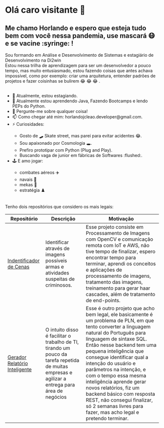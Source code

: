 <!DOCTYPE html>
<html>
<head>
<meta charset="UTF-8"/>
<link href='https://stackpath.bootstrapcdn.com/bootstrap/4.1.1/css/bootstrap.min.css' rel='stylesheet' integrity='sha384-WskhaSGFgHYWDcbwN70/dfYBj47jz9qbsMId/iRN3ewGhXQFZCSftd1LZCfmhktB' crossorigin='anonymous' />
<link href="https://cdn.jsdelivr.net/npm/bootstrap@5.0.2/dist/css/bootstrap.min.css" rel="stylesheet" integrity="sha384-EVSTQN3/azprG1Anm3QDgpJLIm9Nao0Yz1ztcQTwFspd3yD65VohhpuuCOmLASjC" crossorigin="anonymous">
</head>
<body>
  <div class="container">
    <h1 class="text-primary">
      Olá caro visitante 👋
    </h1> 
    <h2 class="text-primary">
      Me chamo Horlando e espero que esteja tudo bem com você nessa pandemia, <span class="text-warning">use mascará 😷 e se vacine :syringe: !</span>  
    </h2>
    <div class="text-info minha-descricao"> 
      Sou formando em Análise e Desenvolvimento de Sistemas e estagiário de Desenvolvimento na Di2win <br/>
      Estou nessa trilha de aprendizagem para ser um desenvolvedor a pouco tempo, mas muito entusiasmado, estou fazendo coisas que antes achava impossível, como por exemplo: criar uma arquitetura, entender padrões de projetos e fazer coisinhas se bulirem 😂 😂 😂 .
      <br/><br/>
    </div>
    <div class="text-info curiosity">
      <ul>
      <li>🔭 Atualmente, estou estagiando.</li> 
      <li>🌱 Atualmente estou aprendendo Java, Fazendo Bootcamps e lendo PEPs do Python.</li> 
      <li>💬 Pergunte-me sobre qualquer coisa!</li> 
      <li>📫 Como chegar até mim: horlandojcleao.developer@gmail.com.</li>
      <li>⚡ Curiosidades:</li> 
      <ul>
        <li>Gosto de 🛹 Skate street, mas parei para evitar acidentes 😂.</li>
        <li>Sou apaixonado por Cosmologia 🕳️.</li>
        <li>Prefiro prototipar com Python (Plug and Play).</li>
        <li>Buscando vaga de junior em fábricas de Softwares :flushed:.</li>
      </ul>
      <li>🕹️ E amo jogar:</li> 
        <ul>
          <li>combates aéreos ✈️ </li>
          <li>navais 🚢</li>
          <li>mekas 🤖</li>
          <li>estratégia ♟️</li>
        </ul>
    </ul>
    </div>
    <br/>
    <div class="text-info meus-repo">Tenho dois repositórios que considero os mais legais:</div>
    <table class="table table-bordered table-striped" style="top:40px;">
        <thead>
        <tr>
          <th>Repositório</th>
          <th>Descrição</th>
          <th>Motivação</th>
        </tr>
      </thead>
      <tbody>
        <tr>
          <td><a href="https://github.com/Horlando-Leao/scene_identification">Indentificador de Cenas</a> </td>
          <td>Identificar através de imagens possíveis armas e atividades suspeitas de criminosos.</td>
          <td>Esse projeto consiste em Processamento de Imagens com OpenCV e comunicação remota com IoT e AWS, não tive tempo de finalizar, espero encontrar tempo para terminar, aprendi os conceitos e aplicações de processamento de imagens, tratamento das imagens, treinamento para gerar haar cascades, além de tratamento de end-points.</td>
        </tr>
        <tr>
          <td><a href="https://github.com/Horlando-Leao/geradorRelatorioInteligente ">Gerador Relatório Inteligente</a> </td>
          <td>O intuito disso é facilitar o trabalho de TI, tirando um pouco da tarefa repetida de muitas empresas e agilizar a entrega para área de negócios</td>
          <td>Esse é outro projeto que acho bem legal, ele basicamente é um problema de PLN, em que tento converter a linguagem natural do Português para linguagem de sintaxe SQL. Então nesse backend tem uma pequena inteligência que consegue identificar qual a intenção do usuário e parâmetros na intenção, e com o tempo essa mesma inteligência aprende gerar novos relatórios, fiz um backend básico com resposta REST, não consegui finalizar, só 2 semanas livres para fazer, mas acho legal e pretendo terminar.</td>
        </tr>
      </tbody>
    </table>
    </div>
    
  </body>
</html>
